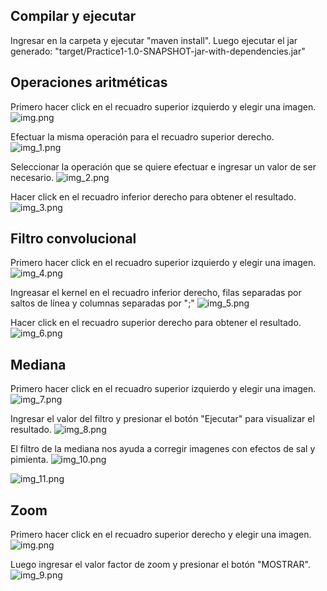 ## Compilar y ejecutar
Ingresar en la carpeta y ejecutar "maven install".
Luego ejecutar el jar generado: "target/Practice1-1.0-SNAPSHOT-jar-with-dependencies.jar"

## Operaciones aritméticas

Primero hacer click en el recuadro superior izquierdo y elegir una imagen.
![img.png](images%2Fimg.png)

Efectuar la misma operación para el recuadro superior derecho.
![img_1.png](images%2Fimg_1.png)

Seleccionar la operación que se quiere efectuar e ingresar un valor de ser necesario.
![img_2.png](images%2Fimg_2.png)

Hacer click en el recuadro inferior derecho para obtener el resultado.
![img_3.png](images%2Fimg_3.png)

## Filtro convolucional

Primero hacer click en el recuadro superior izquierdo y elegir una imagen.
![img_4.png](images%2Fimg_4.png)

Ingreasar el kernel en el recuadro inferior derecho, filas separadas por saltos de línea y columnas separadas por ";"
![img_5.png](images%2Fimg_5.png)

Hacer click en el recuadro superior derecho para obtener el resultado.
![img_6.png](images%2Fimg_6.png)

## Mediana
Primero hacer click en el recuadro superior izquierdo y elegir una imagen.
![img_7.png](images%2Fimg_7.png)

Ingresar el valor del filtro y presionar el botón "Ejecutar" para visualizar el resultado.
![img_8.png](images%2Fimg_8.png)

El filtro de la mediana nos ayuda a corregir imagenes con efectos de sal y pimienta.
![img_10.png](images%2Fimg_10.png)

![img_11.png](images%2Fimg_11.png)

## Zoom
Primero hacer click en el recuadro superior derecho y elegir una imagen.
![img.png](img.png)

Luego ingresar el valor factor de zoom y presionar el botón "MOSTRAR".
![img_9.png](images%2Fimg_9.png)
